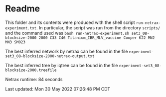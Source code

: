 # Readme

This folder and its contents were produced with the shell script
`run-netrax-experiment.txt`. In particular, the script was run from the
directory `scripts/` and the command used was `bash run-netrax-experiment.sh
set3_08-blocksize-2000 2000 C33 C46 Titanium_IBR_MLV_vaccine Cooper K22 MN2 MN3 SM023`

The best inferred network by netrax can be found in the file
`experiment-set3_08-blocksize-2000-netrax-output.txt`

The best inferred tree by iqtree can be found in the file
`experiment-set3_08-blocksize-2000.treefile`

Netrax runtime: 84 seconds

Last updated: Mon 30 May 2022 07:26:48 PM CDT
